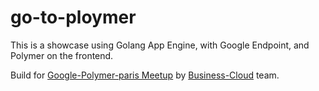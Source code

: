 # go-to-ploymer
This is a showcase using Golang App Engine, with Google Endpoint, and Polymer on the frontend.

Build for [Google-Polymer-paris Meetup](http://www.meetup.com/Google-Polymer-Paris/) by [Business-Cloud](http://www.business-cloud.fr) team.

